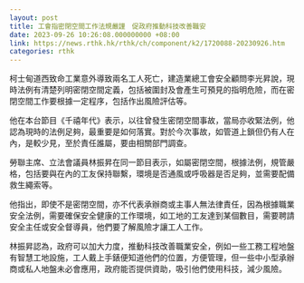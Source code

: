 ```yaml
---
layout: post
title: 工會指密閉空間工作法規嚴謹　促政府推動科技改善職安
date: 2023-09-26 10:26:08.000000000 +08:00
link: https://news.rthk.hk/rthk/ch/component/k2/1720088-20230926.htm
categories: rthk
---
```


柯士甸道西致命工業意外導致兩名工人死亡，建造業總工會安全顧問李光昇說，現時法例有清楚列明密閉空間定義，包括被圍封及會產生可預見的指明危險，而在密閉空間工作要根據一定程序，包括作出風險評估等。

他在本台節目《千禧年代》表示，以往曾發生密閉空間事故，當局亦收緊法例，他認為現時的法例足夠，最重要是如何落實。對於今次事故，如管道上鎖但仍有人在內，是較少見，至於責任誰屬，要由相關部門調查。

勞聯主席、立法會議員林振昇在同一節目表示，如屬密閉空間，根據法例，規管嚴格，包括要與在內的工友保持聯繫，環境是否通風或呼吸器是否足夠，並需要配備救生繩索等。

他指出，即使不是密閉空間，亦不代表承辦商或主事人無法律責任，因為根據職業安全法例，需要確保安全健康的工作環境，如工地的工友達到某個數目，需要聘請安全主任或安全督導員，他們要了解風險才讓工人工作。

林振昇認為，政府可以加大力度，推動科技改善職業安全，例如一些工務工程地盤有智慧工地設施，工人戴上手錶便知道他們的位置，方便管理，但一些中小型承辦商或私人地盤未必會應用，政府能否提供資助，吸引他們使用科技，減少風險。
